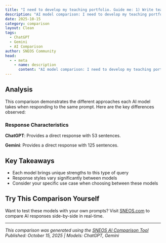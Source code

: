```yaml
---
title: "I need to develop my teaching portfolio. Guide me: 1) Write teaching philosophy statement"
description: "AI model comparison: I need to develop my teaching portfolio. Guide me: 1) Write teaching philosophy statement..."
date: 2025-10-15
category: comparison
layout: Clean
tags:
  - ChatGPT
  - Gemini
  - AI Comparison
author: SNEOS Community
head:
  - - meta
    - name: description
      content: "AI model comparison: I need to develop my teaching portfolio. Guide me: 1) Write teaching philosophy statement..."
---
```


<ChatComparison
  title="I need to develop my teaching portfolio. Guide me: 1) Write teaching philosophy statement"
  prompt="I need to develop my teaching portfolio. Guide me: 1) Write teaching philosophy statement"
  :responses='{"ChatGPT": "Certainly! A teaching philosophy statement is a reflective essay that outlines your beliefs about teaching and learning, and how those beliefs translate into your practice. Here\u0027s a guide to help you craft your own teaching philosophy statement:\n\n### Structure of a Teaching Philosophy Statement\n\n1. **Introduction**\n   - Begin with an engaging opening that reflects your passion for teaching.\n   - Introduce your core beliefs about education.\n\n2. **Beliefs about Teaching and Learning**\n   - Discuss your views on how students learn best.\n   - Include your perspectives on the role of the teacher.\n   - Highlight the importance of creating an inclusive learning environment.\n\n3. **Teaching Methods and Approaches**\n   - Describe specific pedagogical strategies you employ in your classroom.\n   - Explain how you adapt your teaching to meet diverse learning needs.\n   - Mention any technologies or collaborative methods that enhance learning.\n\n4. **Goals for Students**\n   - Articulate what you hope your students will achieve.\n   - Discuss the skills and knowledge you aim to foster in your students (critical thinking, creativity, teamwork, etc.).\n   - Reflect on how you prepare students for future challenges.\n\n5. **Assessment and Feedback**\n   - Describe your approach to assessing student learning and providing feedback.\n   - Explain how you use assessment data to inform your teaching.\n\n6. **Professional Development and Lifelong Learning**\n   - Reflect on your commitment to continual growth as an educator.\n   - Mention goal-setting or practices you engage in to improve your effectiveness.\n\n7. **Conclusion**\n   - Summarize your teaching philosophy.\n   - End with a strong statement that reinforces your commitment to education.\n\n### Example Teaching Philosophy Statement\n\n**Introduction**\nAs an educator, I believe that teaching is not just about imparting knowledge, but about inspiring students to develop a lifelong love of learning. Education is a collaborative journey that empowers students to explore their passions, think critically, and become active participants in their communities.\n\n**Beliefs about Teaching and Learning**\nI believe that every student has unique strengths and learning styles. Therefore, I strive to create a student-centered classroom that promotes active engagement and inclusivity. I view the role of the teacher as a facilitator of learning, guiding students in their exploration of new concepts while nurturing their curiosity and creativity.\n\n**Teaching Methods and Approaches**\nMy teaching approaches are diverse and adaptable. I incorporate collaborative projects, hands-on activities, and technology to create a dynamic learning environment. I employ differentiated instruction to cater to different learning needs, ensuring that each student can progress at their own pace. By fostering a sense of community and encouraging peer interaction, my students learn from each other while developing teamwork skills.\n\n**Goals for Students**\nI aim to cultivate not only academic knowledge but also essential life skills in my students. My goals include developing their critical thinking abilities, encouraging creativity, and instilling resilience in the face of challenges. I want my students to leave my classroom feeling confident and prepared to tackle the complexities of the modern world.\n\n**Assessment and Feedback**\nAssessment plays a crucial role in the learning process. I use a variety of assessment methods, including formative assessments, projects, and self-reflections. Providing timely and constructive feedback is essential to help students understand their progress and areas for growth. I actively involve students in the assessment process, encouraging self-evaluation and goal-setting.\n\n**Professional Development and Lifelong Learning**\nI am committed to continuous professional development. I regularly attend workshops, engage with educational literature, and collaborate with colleagues to refine my teaching practices. I believe that as educators, we must model the importance of lifelong learning, demonstrating to our students that education does not stop at the classroom door.\n\n**Conclusion**\nIn conclusion, my teaching philosophy centers on fostering an inclusive and engaging learning environment that empowers students to become independent thinkers and lifelong learners. I am dedicated to inspiring my students to reach their full potential and to approach challenges with confidence and curiosity.\n\n---\n\n### Tips for Personalizing Your Statement\n- Reflect on your unique teaching experiences and what drives your passion for education.\n- Use specific examples from your classroom practice to illustrate your points.\n- Keep your statement concise, ideally between one to two pages.\n- Consider the context in which you are applying your portfolio, and tailor your statement accordingly.\n\nFeel free to modify the example or use it as a starting point for your own statement!", "Gemini": "Congratulations on embarking on developing your teaching portfolio! This is a powerful tool for reflection, professional growth, and career advancement. Starting with your Teaching Philosophy Statement is an excellent first step, as it forms the intellectual heart of your portfolio.\n\n---\n\n## Guide to Writing Your Teaching Philosophy Statement\n\nA Teaching Philosophy Statement (TPS) is a concise, reflective essay about your beliefs on teaching and learning, how those beliefs translate into your classroom practices, and how you assess and grow as an educator. It\u0027s not just *what* you do, but *why* you do it, and the impact you aim to have on student learning.\n\n### I. Why is it Important?\n\n*   **Self-Reflection:** Helps you articulate and clarify your own values and goals as an educator, leading to more intentional teaching.\n*   **Communication:** Clearly conveys your approach to teaching and learning to search committees, promotion and tenure committees, and colleagues.\n*   **Consistency:** Ensures your teaching methods align with your core beliefs.\n*   **Professional Identity:** Establishes your unique identity as an educator.\n\n### II. Key Components to Include\n\nA strong TPS typically addresses the following questions in a narrative essay format (1-2 pages is a common length):\n\n1.  **Your Conception of Learning:**\n    *   What does it mean for students to learn?\n    *   How do students best learn? (e.g., actively, collaboratively, by doing, through inquiry, by connecting to prior knowledge, through struggle and reflection)\n    *   What role do emotions, prior experiences, and social interactions play in learning?\n\n2.  **Your Conception of Teaching:**\n    *   What is your primary role as an instructor? (e.g., facilitator, guide, expert, mentor, challenge-setter)\n    *   What is the ideal relationship between teacher and student?\n    *   What are your responsibilities in fostering student learning?\n\n3.  **Your Teaching Methods \u0026 Strategies (How you enact your philosophy):**\n    *   What specific strategies do you use in the classroom? (e.g., active learning, problem-based learning, discussion, group work, lecture, flipped classroom, technology integration, hands-on activities, real-world applications)\n    *   *Why* do you use these methods? How do they align with your beliefs about how students learn?\n    *   How do you create a supportive, engaging, and inclusive learning environment? (e.g., promoting critical thinking, fostering curiosity, encouraging diverse perspectives, providing scaffolding, managing classroom dynamics)\n\n4.  **Assessing Student Learning:**\n    *   How do you know if students are learning effectively?\n    *   What types of assessment do you use (formative, summative, authentic)? (e.g., quizzes, exams, projects, presentations, portfolios, peer review, self-reflection)\n    *   How do you provide feedback to students, and what is its purpose?\n    *   How do you use assessment data to improve your teaching?\n\n5.  **Growth \u0026 Development as an Educator:**\n    *   How do you continue to improve your teaching practices? (e.g., attending workshops, reading pedagogical literature, peer observation, student feedback, self-reflection, incorporating new technologies)\n    *   How do you stay current in your field and integrate new knowledge into your teaching?\n\n6.  **Your Goals \u0026 Impact:**\n    *   What are your ultimate goals for your students? What kind of learners/thinkers/citizens do you hope to cultivate?\n    *   What is the lasting impact you hope to have?\n    *   How does your teaching contribute to your discipline, institution, or wider community?\n\n### III. The Writing Process: Step-by-Step\n\n**Step 1: Brainstorm and Reflect (The \u0022Pre-Writing\u0022 Phase)**\n\nBefore you write, take time to think deeply. Use these questions to guide your reflection:\n\n*   **Your \u0022Aha!\u0022 Moments:** Think about your most successful teaching experiences. What made them successful? What did you do? What did students do?\n*   **Your Challenges:** What are the biggest challenges you face in teaching? How do you try to overcome them?\n*   **Your Influences:** Who were your best teachers? What made them effective? How do they influence your teaching?\n*   **Student Learning:** When you see a student truly \u0022get it,\u0022 what does that look like? What conditions are present?\n*   **Your Ideal Classroom:** If you could design your perfect learning environment, what would it be like? What would you be doing? What would students be doing?\n*   **Your Values:** What are your core values that extend beyond teaching but inform your approach to it (e.g., equity, justice, curiosity, rigor, compassion)?\n*   **Specific Examples:** Jot down 2-3 concrete examples of teaching strategies you use and *why* you use them.\n\n**Step 2: Identify Core Themes/Principles**\n\nLook through your brainstormed notes. Can you identify 2-4 overarching themes or principles that consistently emerge? These will form the backbone of your statement. Examples: \u0022student-centered learning,\u0022 \u0022active engagement,\u0022 \u0022critical thinking,\u0022 \u0022inclusive pedagogy,\u0022 \u0022real-world application.\u0022\n\n**Step 3: Outline Your Statement**\n\nStructure your essay logically. A common structure is:\n\n*   **Introduction (1 paragraph):** Start with a compelling opening statement that captures your core teaching philosophy or a key belief about learning. Briefly state what your statement will cover.\n*   **Body Paragraphs (3-5 paragraphs):**\n    *   Expand on your core beliefs about learning and teaching.\n    *   Provide specific examples of your teaching strategies and methods. Connect these back to your beliefs.\n    *   Discuss your approach to student assessment and feedback.\n    *   Describe how you create an inclusive and effective learning environment.\n    *   Address your commitment to ongoing professional growth.\n*   **Conclusion (1 paragraph):** Reiterate your main philosophy, summarize your goals for students, and offer a forward-looking statement about your impact as an educator.\n\n**Step 4: Draft Your Statement**\n\n*   **Write in the First Person:** Use \u0022I\u0022 statements. This is *your* philosophy.\n*   **Use Active Voice:** \u0022I facilitate discussions\u0022 rather than \u0022Discussions are facilitated by me.\u0022\n*   **Show, Don\u0027t Tell:** Instead of saying \u0022I promote critical thinking,\u0022 explain *how* you do it: \u0022To promote critical thinking, I design problem-based learning scenarios where students must analyze complex data sets and propose evidence-based solutions.\u0022\n*   **Be Specific:** Mention specific courses you\u0027ve taught, assignments you\u0027ve designed, or pedagogical approaches you employ.\n*   **Be Authentic:** Let your passion and personality shine through. This should sound like *you*.\n*   **Focus on Student Learning:** While it\u0027s about *your* teaching, the ultimate focus should be on *student learning* and how your methods foster it.\n\n**Step 5: Refine and Edit**\n\n*   **Clarity and Conciseness:** Eliminate jargon, vague statements, and unnecessary words. Every sentence should contribute.\n*   **Cohesion:** Ensure smooth transitions between paragraphs. Do your ideas flow logically?\n*   **Impact:** Does it effectively convey your passion and expertise? Is it memorable?\n*   **Proofread:** Check for grammar, spelling, punctuation, and formatting errors.\n*   **Length:** Aim for 1-2 pages (single-spaced).\n\n**Step 6: Seek Feedback**\n\nShare your draft with trusted colleagues, mentors, or a teaching center professional. Ask them:\n*   Is my philosophy clear?\n*   Do my examples effectively illustrate my points?\n*   Does it sound authentic?\n*   Are there any areas that are confusing or could be expanded upon?\n\n### IV. Example Snippets (Illustrative, Not a Template)\n\n**Introduction:**\n*   \u0022My teaching philosophy is rooted in the conviction that learning is an active, iterative, and deeply personal process best fostered in an environment that balances rigorous intellectual challenge with unwavering support. As an educator, my primary goal is to empower students to become independent, critical thinkers capable of applying theoretical knowledge to real-world complexities.\u0022\n\n**Core Beliefs \u0026 Strategies:**\n*   \u0022I believe that deep learning occurs when students are actively engaged in constructing knowledge, rather than passively receiving it. To this end, I frequently employ a flipped classroom model, where foundational content is reviewed outside of class, allowing our in-class time to be dedicated to collaborative problem-solving, debates, and case study analyses. For instance, in my \u0027Introduction to Environmental Science\u0027 course, students analyze local policy documents and design their own sustainable solutions for campus challenges, directly applying scientific principles.\u0022\n\n**Learning Environment \u0026 Inclusivity:**\n*   \u0022Creating an inclusive and equitable learning environment is paramount. I strive to build a classroom culture where diverse perspectives are not only welcomed but actively sought out, and where every student feels safe to take intellectual risks. This involves establishing clear community guidelines, using diverse examples and case studies that resonate with a wide range of backgrounds, and employing varied instructional techniques to cater to different learning styles.\u0022\n\n**Assessment \u0026 Feedback:**\n*   \u0022Assessment in my courses extends beyond simply measuring knowledge; it is a critical tool for guiding learning. I utilize a combination of formative assessments, such as short in-class polls and low-stakes reflection journals, to provide immediate feedback and allow students to gauge their understanding. Summative assessments, like project-based assignments and research papers, focus on demonstrating mastery and the application of skills, with detailed rubrics and individualized feedback designed to highlight areas for growth rather than just assigning a grade.\u0022\n\n**Growth \u0026 Conclusion:**\n*   \u0022My commitment to effective teaching is ongoing. I regularly engage with pedagogical literature, participate in workshops on evidence-based teaching practices, and integrate feedback from student evaluations and peer observations into my course design. Ultimately, I aspire not just to impart knowledge, but to cultivate lifelong learners who possess the critical thinking skills, ethical awareness, and intellectual curiosity to navigate and contribute meaningfully to an ever-evolving world.\u0022\n\n---\n\nRemember, your teaching philosophy is a living document. It will evolve as you gain more experience, learn new pedagogical approaches, and reflect on your practice. Start strong, be authentic, and use this as a foundation for the rest of your teaching portfolio!\n\nReady to begin brainstorming?"}' published-date="{DateTime.UtcNow:HH:mm}"
/>

## Analysis

This comparison demonstrates the different approaches each AI model takes when responding to the same prompt. Here are the key differences observed:

### Response Characteristics

**ChatGPT**: Provides a direct response with 53 sentences. 

**Gemini**: Provides a direct response with 125 sentences. 

## Key Takeaways

- Each model brings unique strengths to this type of query
- Response styles vary significantly between models
- Consider your specific use case when choosing between these models

## Try This Comparison Yourself

Want to test these models with your own prompts? Visit [SNEOS.com](https://sneos.com) to compare AI responses side-by-side in real-time.

---

*This comparison was generated using the [SNEOS AI Comparison Tool](https://sneos.com)*
*Published: October 15, 2025 | Models: ChatGPT, Gemini*
